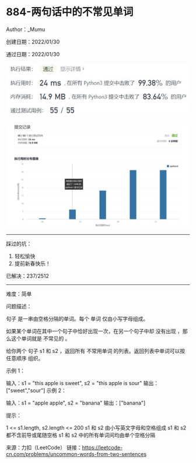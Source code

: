 # 884-两句话中的不常见单词

Author：_Mumu

创建日期：2022/01/30

通过日期：2022/01/30

![](./通过截图2.jpg)

![](./通过截图1.jpg)

*****

踩过的坑：

1. 轻松愉快
2. 提前新春快乐！

已解决：237/2512

*****

难度：简单

问题描述：

句子 是一串由空格分隔的单词。每个 单词 仅由小写字母组成。

如果某个单词在其中一个句子中恰好出现一次，在另一个句子中却 没有出现 ，那么这个单词就是 不常见的 。

给你两个 句子 s1 和 s2 ，返回所有 不常用单词 的列表。返回列表中单词可以按 任意顺序 组织。

 

示例 1：

输入：s1 = "this apple is sweet", s2 = "this apple is sour"
输出：["sweet","sour"]
示例 2：

输入：s1 = "apple apple", s2 = "banana"
输出：["banana"]


提示：

1 <= s1.length, s2.length <= 200
s1 和 s2 由小写英文字母和空格组成
s1 和 s2 都不含前导或尾随空格
s1 和 s2 中的所有单词间均由单个空格分隔

来源：力扣（LeetCode）
链接：https://leetcode-cn.com/problems/uncommon-words-from-two-sentences

